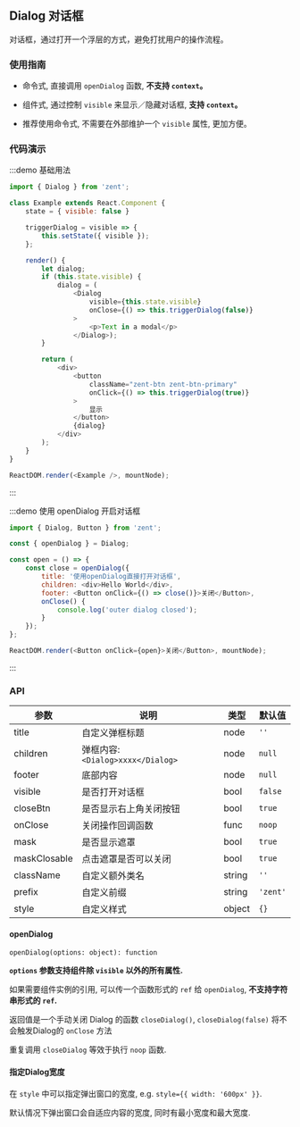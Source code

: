 ## Dialog 对话框

对话框，通过打开一个浮层的方式，避免打扰用户的操作流程。

### 使用指南

-  命令式, 直接调用 `openDialog` 函数, **不支持 `context`。**

-  组件式, 通过控制 `visible` 来显示／隐藏对话框, **支持 `context`。**

-  推荐使用命令式, 不需要在外部维护一个 `visible` 属性, 更加方便。

### 代码演示

:::demo 基础用法
```js
import { Dialog } from 'zent';

class Example extends React.Component {
	state = { visible: false }

	triggerDialog = visible => {
		this.setState({ visible });
	};

	render() {
		let dialog;
		if (this.state.visible) {
			dialog = (
				<Dialog
					visible={this.state.visible}
					onClose={() => this.triggerDialog(false)}
				>
					<p>Text in a modal</p>
				</Dialog>);
		}

		return (
			<div>
				<button
					className="zent-btn zent-btn-primary"
					onClick={() => this.triggerDialog(true)}
				>
					显示
				</button>
				{dialog}
			</div>
		);
	}
}

ReactDOM.render(<Example />, mountNode);
```
:::


:::demo 使用 openDialog 开启对话框
```js
import { Dialog, Button } from 'zent';

const { openDialog } = Dialog;

const open = () => {
	const close = openDialog({
		title: '使用openDialog直接打开对话框',
		children: <div>Hello World</div>,
		footer: <Button onClick={() => close()}>关闭</Button>,
		onClose() {
			console.log('outer dialog closed');
		}
	});
};

ReactDOM.render(<Button onClick={open}>关闭</Button>, mountNode);
```
:::


### API

| 参数           | 说明                            | 类型     | 默认值      |
| ------------ | ----------------------------- | ------ | -------- |
| title        | 自定义弹框标题                       | node   | `''`     |
| children     | 弹框内容: `<Dialog>xxxx</Dialog>` | node   | `null`   |
| footer       | 底部内容                          | node   | `null`   |
| visible      | 是否打开对话框                       | bool   | `false`  |
| closeBtn     | 是否显示右上角关闭按钮                   | bool   | `true`   |
| onClose      | 关闭操作回调函数                      | func   | `noop`   |
| mask         | 是否显示遮罩                        | bool   | `true`   |
| maskClosable | 点击遮罩是否可以关闭                    | bool   | `true`   |
| className    | 自定义额外类名                       | string | `''`     |
| prefix       | 自定义前缀                         | string | `'zent'` |
| style        | 自定义样式                         | object | `{}`     |


#### openDialog

`openDialog(options: object): function`

**`options` 参数支持组件除 `visible` 以外的所有属性.**

如果需要组件实例的引用, 可以传一个函数形式的 `ref` 给 `openDialog`, **不支持字符串形式的 `ref`.**

返回值是一个手动关闭 Dialog 的函数 `closeDialog()`, `closeDialog(false)` 将不会触发Dialog的 `onClose` 方法

重复调用 `closeDialog` 等效于执行 `noop` 函数.



#### 指定Dialog宽度

在 `style` 中可以指定弹出窗口的宽度, e.g. `style={{ width: '600px' }}`.

默认情况下弹出窗口会自适应内容的宽度, 同时有最小宽度和最大宽度.

